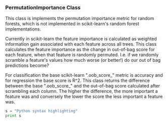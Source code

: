 ### PermutationImportance Class

This class is implements the permutation importance metric for random forests, which is not implemented in scikit-learn's random forest implementations.

Currently in scikit-learn the feature importance is calculated as weighted information gain associated with each feature across all trees. This class calculates the feature importance as the change in out-of-bag score for each feature, when that feature is randomly permuted. I.e. if we randomly scramble a feature's values how much worse (or better!) do our out of bag predictions become?

For classification the base scikit-learn ".oob_score_" metric is accuracy and for regression the base score is R^2. This class returns the difference between the base ".oob_score_" and the out-of-bag score calculated after scrambling each column. The higher the difference, the more important a feature was and conversely the lower the score the less important a feature was.

```python
s = "Python syntax highlighting"
print s
```
